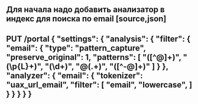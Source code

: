 Для начала надо добавить анализатор в индекс для поиска по email
[source,json]
-------------------------
PUT /portal {
"settings": {
  "analysis": {
    "filter": {
      "email": {
        "type": "pattern_capture",
        "preserve_original": 1,
        "patterns": [
          "([^@]+)",
          "(\\p{L}+)",
          "(\\d+)",
          "@(.+)",
          "([^-@]+)"
        ]
      }
    },
    "analyzer": {
      "email": {
        "tokenizer": "uax_url_email",
        "filter": [
          "email",
          "lowercase",
        ]
      }
    }
  }
}
}
-------------------------
